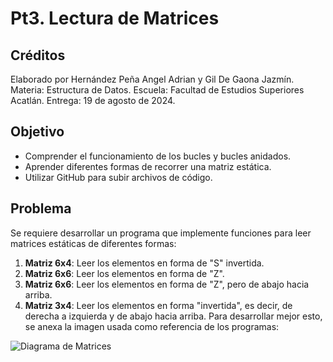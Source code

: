 # Pt3. Lectura de Matrices

## Créditos
Elaborado por Hernández Peña Angel Adrian y Gil De Gaona Jazmín.
Materia: Estructura de Datos.
Escuela: Facultad de Estudios Superiores Acatlán.
Entrega: 19 de agosto de 2024.

## Objetivo

- Comprender el funcionamiento de los bucles y bucles anidados.
- Aprender diferentes formas de recorrer una matriz estática.
- Utilizar GitHub para subir archivos de código.

## Problema

Se requiere desarrollar un programa que implemente funciones para leer matrices estáticas de diferentes formas:

1. **Matriz 6x4**: Leer los elementos en forma de "S" invertida.
2. **Matriz 6x6**: Leer los elementos en forma de "Z".
3. **Matriz 6x6**: Leer los elementos en forma de "Z", pero de abajo hacia arriba.
4. **Matriz 3x4**: Leer los elementos en forma "invertida", es decir, de derecha a izquierda y de abajo hacia arriba.
Para desarrollar mejor esto, se anexa la imagen usada como referencia de los programas:

![Diagrama de Matrices](https://media.discordapp.net/attachments/748007888261349436/1274567457918681204/recorrido_matrices_page-0001.jpg?ex=66c2b8f2&is=66c16772&hm=75bd20352a0987e384e9eedf8a30d6b9a59150af8aabdcce435ccebc99a70a1b&=&format=webp&width=604&height=576)
